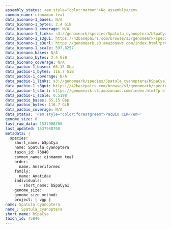 ```yaml
---
assembly_status: <em style="color:maroon">No assembly</em>
common_name: cinnamon teal
data_bionano-1_bases: N/A
data_bionano-1_bytes: 2.4 GiB
data_bionano-1_coverage: N/A
data_bionano-1_links: s3://genomeark/species/Spatula_cyanoptera/bSpaCya1/genomic_data/bionano/<br>
data_bionano-1_s3gui: https://42basepairs.com/browse/s3/genomeark/species/Spatula_cyanoptera/bSpaCya1/genomic_data/bionano/
data_bionano-1_s3url: https://genomeark.s3.amazonaws.com/index.html?prefix=species/Spatula_cyanoptera/bSpaCya1/genomic_data/bionano/
data_bionano-1_scale: 597.8257
data_bionano_bases: N/A
data_bionano_bytes: 2.4 GiB
data_bionano_coverage: N/A
data_pacbio-1_bases: 65.15 Gbp
data_pacbio-1_bytes: 116.7 GiB
data_pacbio-1_coverage: N/A
data_pacbio-1_links: s3://genomeark/species/Spatula_cyanoptera/bSpaCya1/genomic_data/pacbio/<br>
data_pacbio-1_s3gui: https://42basepairs.com/browse/s3/genomeark/species/Spatula_cyanoptera/bSpaCya1/genomic_data/pacbio/
data_pacbio-1_s3url: https://genomeark.s3.amazonaws.com/index.html?prefix=species/Spatula_cyanoptera/bSpaCya1/genomic_data/pacbio/
data_pacbio-1_scale: 0.5198
data_pacbio_bases: 65.15 Gbp
data_pacbio_bytes: 116.7 GiB
data_pacbio_coverage: N/A
data_status: '<em style="color:forestgreen">PacBio CLR</em>'
genome_size: 0
last_raw_data: 1537988708
last_updated: 1537988708
metadata: |
  species:
    short_name: bSpaCya
    name: Spatula cyanoptera
    taxon_id: 75840
    common_name: cinnamon teal
    order:
      name: Anseriformes
    family:
      name: Anatidae
    individuals:
      - short_name: bSpaCya1
    genome_size:
    genome_size_method:
    project: [ vgp ]
name: Spatula cyanoptera
name_: Spatula_cyanoptera
short_name: bSpaCya
taxon_id: 75840
---
```

